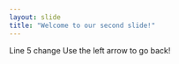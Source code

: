 ```yaml
---
layout: slide
title: "Welcome to our second slide!"
---
```

Line 5 change
Use the left arrow to go back!
